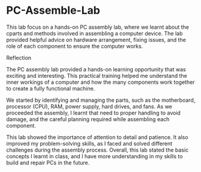# PC-Assemble-Lab

This lab focus on a hands-on PC assembly lab, where we learnt about the cparts and methods involved in assembling a computer device. The lab provided helpful advice on hardware arrangement, fixing issues, and the role of each component to ensure the computer works.

Reflection

The PC assembly lab provided a hands-on learning opportunity that was exciting and interesting. This practical training helped me understand the inner workings of a computer and how the many components work together to create a fully functional machine.

We started by identifying and managing the parts, such as the motherboard, processor (CPU), RAM, power supply, hard drives, and fans. As we proceeded the assembly, I learnt that need to proper handling to avoid damage, and the careful planning required while assembling each component.

This lab showed the importance of attention to detail and patience. It also improved my problem-solving skills, as I faced and solved different challenges during the assembly process. Overall, this lab stated the basic concepts I learnt in class, and I have more understanding in my skills to build and repair PCs in the future.
